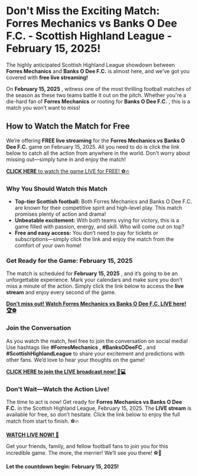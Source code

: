 # Don't Miss the Exciting Match: Forres Mechanics vs Banks O Dee F.C. - Scottish Highland League - February 15, 2025!

The highly anticipated Scottish Highland League showdown between **Forres Mechanics** and **Banks O Dee F.C.** is almost here, and we’ve got you covered with **free live streaming!**

On **February 15, 2025** , witness one of the most thrilling football matches of the season as these two teams battle it out on the pitch. Whether you're a die-hard fan of **Forres Mechanics** or rooting for **Banks O Dee F.C.** , this is a match you won’t want to miss!

## How to Watch the Match for Free

We’re offering **FREE live streaming** for the **Forres Mechanics vs Banks O Dee F.C.** game on February 15, 2025. All you need to do is click the link below to catch all the action from anywhere in the world. Don’t worry about missing out—simply tune in and enjoy the match!

[**CLICK HERE** to watch the game LIVE for FREE! ⚽️🔥](https://tinyurl.com/livestreamfreeo?st=Forres+Mechanics+vs+Banks+O+Dee+F.C.&si=ghc)

### Why You Should Watch this Match

- **Top-tier Scottish football:** Both Forres Mechanics and Banks O Dee F.C. are known for their competitive spirit and high-level play. This match promises plenty of action and drama!
- **Unbeatable excitement:** With both teams vying for victory, this is a game filled with passion, energy, and skill. Who will come out on top?
- **Free and easy access:** You don’t need to pay for tickets or subscriptions—simply click the link and enjoy the match from the comfort of your own home!

### Get Ready for the Game: February 15, 2025

The match is scheduled for **February 15, 2025** , and it’s going to be an unforgettable experience. Mark your calendars and make sure you don’t miss a minute of the action. Simply click the link below to access the **live stream** and enjoy every second of the game.

[**Don't miss out! Watch Forres Mechanics vs Banks O Dee F.C. LIVE here! 🏆⚽️**](https://tinyurl.com/livestreamfreeo?st=Forres+Mechanics+vs+Banks+O+Dee+F.C.&si=ghc)

### Join the Conversation

As you watch the match, feel free to join the conversation on social media! Use hashtags like **#ForresMechanics** , **#BanksODeeFC** , and **#ScottishHighlandLeague** to share your excitement and predictions with other fans. We’d love to hear your thoughts on the game!

[**CLICK HERE to join the LIVE broadcast now! 📱💻**](https://tinyurl.com/livestreamfreeo?st=Forres+Mechanics+vs+Banks+O+Dee+F.C.&si=ghc)

### Don't Wait—Watch the Action Live!

The time to act is now! Get ready for **Forres Mechanics vs Banks O Dee F.C.** in the Scottish Highland League, February 15, 2025. The **LIVE stream** is available for free, so don’t hesitate. Click the link below to enjoy the full match from start to finish. ⚽️🔥

[**WATCH LIVE NOW! 🎉**](https://tinyurl.com/livestreamfreeo?st=Forres+Mechanics+vs+Banks+O+Dee+F.C.&si=ghc)

Get your friends, family, and fellow football fans to join you for this incredible game. The more, the merrier! We’ll see you there! ⚽️🎉

**Let the countdown begin: February 15, 2025!**

